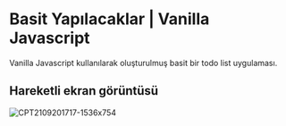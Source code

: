 # Basit Yapılacaklar | Vanilla Javascript


Vanilla Javascript kullanılarak oluşturulmuş basit bir todo list uygulaması.

## Hareketli ekran görüntüsü

![CPT2109201717-1536x754](https://user-images.githubusercontent.com/44698680/134018198-63b89ea3-8b54-42b1-bb5c-bfb4cbf2d5f0.gif)
